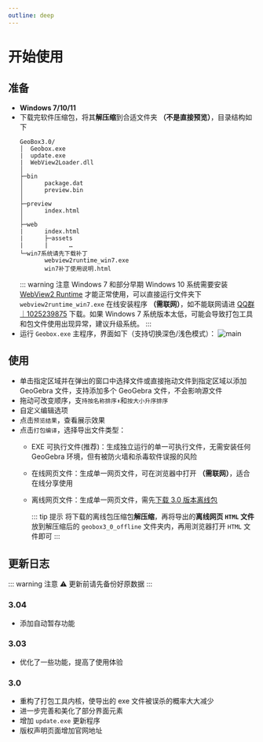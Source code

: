```yaml
---
outline: deep
---
```


# 开始使用

## 准备
- <Badge type="tip" text="系统要求" /> **Windows 7/10/11**
- 下载完软件压缩包，将其**解压缩**到合适文件夹 **（不是直接预览）**，目录结构如下
  ```text
  GeoBox3.0/
  │  Geobox.exe
  |  update.exe
  |  WebView2Loader.dll
  │
  ├─bin
  │      package.dat
  │      preview.bin
  │
  ├─preview
  │      index.html
  │
  ├─web
  |      index.html
  |      ├─assets
  |      |      …
  └─win7系统请先下载补丁
         webview2runtime_win7.exe
         win7补丁使用说明.html
  ```
  ::: warning 注意
  Windows 7 和部分早期 Windows 10 系统需要安装 [WebView2 Runtime](https://developer.microsoft.com/zh-cn/microsoft-edge/webview2/?form=MA13LH#download) 才能正常使用，可以直接运行文件夹下 `webview2runtime_win7.exe` 在线安装程序 **（需联网）**，如不能联网请进 [QQ群｜1025239875](https://qm.qq.com/q/5qsNgfa6fm) 下载。如果 Windows 7 系统版本太低，可能会导致打包工具和包文件使用出现异常，建议升级系统。
  :::
- 运行 `Geobox.exe` 主程序，界面如下（支持切换深色/浅色模式）：
  ![main](/screenshots/main.png)

## 使用
- 单击指定区域并在弹出的窗口中选择文件或直接拖动文件到指定区域以添加 GeoGebra 文件，支持添加多个 GeoGebra 文件，不会影响源文件
- 拖动可改变顺序，支`持按名称排序⬆`和`按大小升序排序`
- 自定义编辑选项
- 点击`预览结果`，查看展示效果
- 点击`打包编译`，选择导出文件类型：
  - EXE 可执行文件(推荐)：生成独立运行的单一可执行文件，无需安装任何 GeoGebra 环境，但有被防火墙和杀毒软件误报的风险
  - 在线网页文件：生成单一网页文件，可在浏览器中打开 **（需联网）**，适合在线分享使用
  - 离线网页文件：生成单一网页文件，需先[下载 3.0 版本离线包](https://www.xhdds.cn/geobox/offline/geobox3.0_offline.rar)

    ::: tip 提示
    将下载的离线包压缩包**解压缩**，再将导出的**离线网页 `HTML` 文件**放到解压缩后的 `geobox3_0_offline` 文件夹内，再用浏览器打开 `HTML` 文件即可
    :::

## 更新日志
::: warning 注意
⚠ 更新前请先备份好原数据
:::

### 3.04
- 添加自动暂存功能
### 3.03
- 优化了一些功能，提高了使用体验
### 3.0
- 重构了打包工具内核，使导出的 exe 文件被误杀的概率大大减少
- 进一步完善和美化了部分界面元素
- 增加 `update.exe` 更新程序
- 版权声明页面增加官网地址